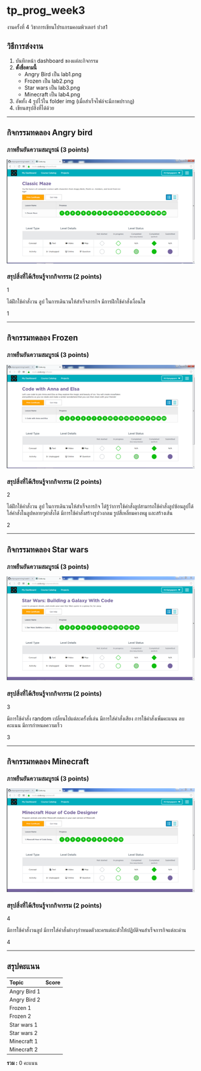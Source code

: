 # tp_prog_week3
งานครั้งที่ 4 วิชาการเขียนโปรแกรมคอมพิวเตอร์ ปวส1

## วิธีการส่งงาน

1.  บันทึกหน้า dashboard ของแต่ละกิจกรรม
2.  **ตั้งชื่อตามนี้**
    -  Angry Bird เป็น lab1.png
    -  Frozen เป็น lab2.png
    -  Star wars เป็น lab3.png
    -  Minecraft เป็น lab4.png
3.  อัพทั้ง 4 รูปไว้ใน folder img (เมื่อสำเร็จไฟล์จะมีภาพปรากฎ)
4.  เขียนสรุปสิ่งที่ได้ด้วย

------------------------------------------

## กิจกรรมทดลอง Angry bird

### ภาพยืนยันความสมบูรณ์ (3 points)

![Not Found](lab1.PNG)

### สรุปสิ่งที่ได้เรียนรู้จากกิจกรรม (2 points)

$$$$1

ได้ฝึกใช้คำสั่งวน ลูป ในการเดินวนให้สำเร็จภารกิจ มีการฝึกใช้คำสั่งเงื่อนไข 

1$$$$

-------------------------------------------

## กิจกรรมทดลอง Frozen

### ภาพยืนยันความสมบูรณ์ (3 points)

![Not Found](lab2.PNG)

### สรุปสิ่งที่ได้เรียนรู้จากกิจกรรม (2 points)

$$$$2

ได้ฝึกใช้คำสั่งวน ลูป ในการเดินวนให้สำเร็จภารกิจ ได้รู้ว่าการใช้คำสั่งลูปสามารถใช้คำสั่งลูปซ้อนลูปได้ ใส่คำสั่งในลูปหลายๆคำสั่งได้ มีการใช้คำสั่งสร้างรูปวงกลม รูปสี่เหลี่ยมคางหมู และสร้างเส้น

2$$$$

------------------------------------------

## กิจกรรมทดลอง Star wars

### ภาพยืนยันความสมบูรณ์ (3 points)

![Not Found](lab3.PNG)

### สรุปสิ่งที่ได้เรียนรู้จากกิจกรรม (2 points)

$$$$3

มีการใช้คำสั่ง random เปลี่ยนไปแต่ละครั้งที่เล่น มีการใส่คำสั่งเสียง การใช้คำสั่งเพิ่มคะแนน ลบคะแนน มีการกำหนดความเร็ว

3$$$$

-------------------------------------------

## กิจกรรมทดลอง Minecraft

### ภาพยืนยันความสมบูรณ์ (3 points)

![Not Found](lab4.PNG)

### สรุปสิ่งที่ได้เรียนรู้จากกิจกรรม (2 points)

$$$$4

มีการใช้คำสั่งวนลูป มีการใส่คำสั่งต่างๆกำหนดตัวละครแต่ละตัวให้ปฏิบัติจนสำเร็จภารกิจแต่ละด่าน

4$$$$

-------------------------------------------

## สรุปคะแนน

| Topic          | Score           |
| :------------- | :-------------: |
| Angry Bird 1   |                 |
| Angry Bird 2   |                 |
| Frozen 1       |                 |
| Frozen 2       |                 |
| Star wars 1    |                 |
| Star wars 2    |                 |
| Minecraft 1    |                 |
| Minecraft 2    |                 |

**รวม :** 0 คะแนน

